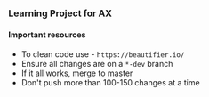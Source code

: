 ### Learning Project for AX

#### Important resources
- To clean code use - `https://beautifier.io/`
- Ensure all changes are on a `*-dev` branch
- If it all works, merge to master
- Don't push more than 100-150 changes at a time

